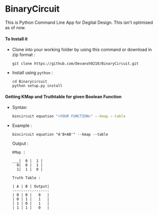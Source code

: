 # BinaryCircuit
This is Python Command Line App for Degital Design.
This isn't optimised as of now.

#### To Install it 
* Clone into your working folder by using this command or download in zip format :

  ```
  git clone https://github.com/Devansh0210/BinaryCircuit.git
  ```
* Install using `python` :

  ```
  cd Binarycircuit
  python setup.py install
  ```
  
#### Getting KMap and Truthtable for given Boolean Function
* Syntax:

  ```cmd
  bincircuit equation "<YOUR FUNCTION>" --kmap --table
  ```
  
* Example :
  ```
  bincircuit equation "A'B+AB'" --kmap --table
  ```
  Output :
  ```
  KMap : 

  ___|  0 |  1 |
    0|  0 |  1 |
    1|  1 |  0 |

  Truth Table :

  | A | B | Output|
  -----------------
  | 0 | 0 |   0   |
  | 0 | 1 |   1   |
  | 1 | 0 |   1   |
  | 1 | 1 |   0   |
  ```
